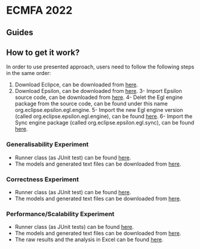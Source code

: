 # ECMFA 2022


## Guides

## How to get it work?
In order to use presented approach, users need to follow the following steps in the same order:
1. Download Eclipce, can be downloaded from [here](https://www.eclipse.org/downloads/).
2. Download Epsilon, can be downloaded from [here](https://www.eclipse.org/epsilon/download/).
3- Import Epsilon source code, can be downloaded from [here](https://www.eclipse.org/epsilon/download/#source-code).
4- Delet the Egl engine package from the source code, can be found under this name org.eclipse.epsilon.egl.engine.
5- Import the new Egl engine version (called org.eclipse.epsilon.egl.engine), can be found [here](https://drive.google.com/file/d/11cjBCZk2A98cPZXfEjo__vwyF27XPKv3/view?usp=sharing).
6- Import the Sync engine package (called org.eclipse.epsilon.egl.sync), can be found [here](https://drive.google.com/file/d/1oWZl3BhnY1tCRnY-X2bX1HElzPvP5_YW/view?usp=sharing).




### Generalisability Experiment
- Runner class (as JUnit test) can be found [here](https://github.com/soha500/EglSyncNew/blob/master/org.eclipse.epsilon.egl.sync/src/org/eclipse/epsilon/egl/sync/SyncGenerelisabiltyTests.java).
- The models and generated text files can be downloaded from [here](https://drive.google.com/file/d/1Hgi92cQ9tnab9J_0hz5j9IU2zkWjUZKw/view?usp=sharing).

### Correctness Experiment
- Runner class (as JUnit test) can be found [here](https://github.com/soha500/EglSyncNew/blob/master/org.eclipse.epsilon.egl.sync/src/org/eclipse/epsilon/egl/sync/SyncCorrectnessTests.java).
- The models and generated text files can be downloaded from [here](https://drive.google.com/file/d/1rrXCMSwvGpcH_buC9cMcLvmWREOoPdD7/view?usp=sharing).

### Performance/Scalability Experiment 
- Runner class (as JUnit tests) can be found [here](https://github.com/soha500/EglSyncNew/blob/master/org.eclipse.epsilon.egl.sync/src/org/eclipse/epsilon/egl/sync/SyncScalablityTests.java).
- The models and generated text files can be downloaded from [here](https://drive.google.com/file/d/1zWDiOvRI0FLbCsUXWfAQihWVovIU9P7J/view?usp=sharing).
- The raw results and the analysis in Excel can be found [here](https://github.com/soha500/EglSyncNew/blob/master/DataForScalabiltyPerformanceTests.xlsx).
